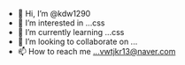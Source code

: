 - 👋 Hi, I’m @kdw1290
- 👀 I’m interested in ...css
- 🌱 I’m currently learning ...css
- 💞️ I’m looking to collaborate on ...
- 📫 How to reach me ...vwtjkr13@naver.com

<!---
kdw1290/kdw1290 is a ✨ special ✨ repository because its `README.md` (this file) appears on your GitHub profile.
You can click the Preview link to take a look at your changes.
--->
